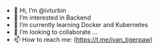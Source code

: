 - 👋 Hi, I’m @ivturbin
- 👀 I’m interested in Backend
- 🌱 I’m currently learning Docker and Kubernetes
- 💞️ I’m looking to collaborate ...
- 📫 How to reach me: (https://t.me/ivan_tigerpaw)

